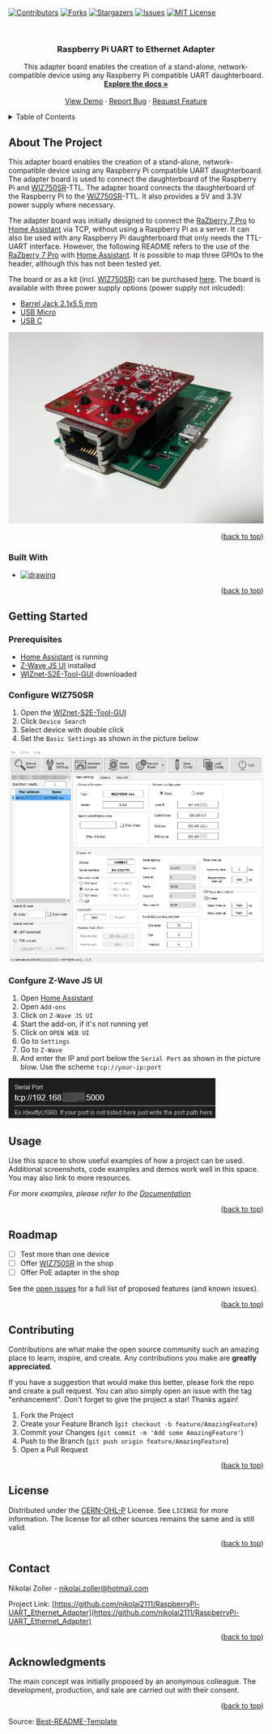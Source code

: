 <!-- Improved compatibility of back to top link: See: https://github.com/othneildrew/Best-README-Template/pull/73 -->
<a name="readme-top"></a>
<!--
*** Thanks for checking out the Best-README-Template. If you have a suggestion
*** that would make this better, please fork the repo and create a pull request
*** or simply open an issue with the tag "enhancement".
*** Don't forget to give the project a star!
*** Thanks again! Now go create something AMAZING! :D
-->



<!-- PROJECT SHIELDS -->
<!--
*** I'm using markdown "reference style" links for readability.
*** Reference links are enclosed in brackets [ ] instead of parentheses ( ).
*** See the bottom of this document for the declaration of the reference variables
*** for contributors-url, forks-url, etc. This is an optional, concise syntax you may use.
*** https://www.markdownguide.org/basic-syntax/#reference-style-links
-->
[![Contributors][contributors-shield]][contributors-url]
[![Forks][forks-shield]][forks-url]
[![Stargazers][stars-shield]][stars-url]
[![Issues][issues-shield]][issues-url]
[![MIT License][license-shield]][license-url]



<!-- PROJECT LOGO -->
<br />
<div align="center">
  <a href="https://github.com/nikolai2111/RaspberryPi-UART_Ethernet_Adapter"></a>

<h3 align="center">Raspberry Pi UART to Ethernet Adapter</h3>

  <p align="center">
    This adapter board enables the creation of a stand-alone, network-compatible device using any Raspberry Pi compatible UART daughterboard.
    <br />
    <a href="https://github.com/nikolai2111/RaspberryPi-UART_Ethernet_Adapter"><strong>Explore the docs »</strong></a>
    <br />
    <br />
    <a href="https://github.com/nikolai2111/RaspberryPi-UART_Ethernet_Adapter">View Demo</a>
    ·
    <a href="https://github.com/nikolai2111/RaspberryPi-UART_Ethernet_Adapter/issues/new?labels=bug&template=bug-report---.md">Report Bug</a>
    ·
    <a href="https://github.com/nikolai2111/RaspberryPi-UART_Ethernet_Adapter/issues/new?labels=enhancement&template=feature-request---.md">Request Feature</a>
  </p>
</div>



<!-- TABLE OF CONTENTS -->
<details>
  <summary>Table of Contents</summary>
  <ol>
    <li>
      <a href="#about-the-project">About The Project</a>
      <ul>
        <li><a href="#built-with">Built With</a></li>
      </ul>
    </li>
    <li>
      <a href="#getting-started">Getting Started</a>
      <ul>
        <li><a href="#prerequisites">Prerequisites</a></li>
        <li><a href="#Configure WIZ750SR">Configure WIZ750SR</a></li>
        <li><a href="#Confgure Z-Wave JS UI">Confgure Z-Wave JS UI</a></li>
      </ul>
    </li>
    <li><a href="#usage">Usage</a></li>
    <li><a href="#roadmap">Roadmap</a></li>
    <li><a href="#contributing">Contributing</a></li>
    <li><a href="#license">License</a></li>
    <li><a href="#contact">Contact</a></li>
    <li><a href="#acknowledgments">Acknowledgments</a></li>
  </ol>
</details>



<!-- ABOUT THE PROJECT -->
## About The Project

This adapter board enables the creation of a stand-alone, network-compatible device using any Raspberry Pi compatible UART daughterboard. The adapter board is used to connect the daughterboard of the Raspberry Pi and [WIZ750SR](https://docs.wiznet.io/Product/S2E-Module/WIZ750SR)-TTL. The adapter board connects the daughterboard of the Raspberry Pi to the [WIZ750SR](https://docs.wiznet.io/Product/S2E-Module/WIZ750SR)-TTL. It also provides a 5V and 3.3V power supply where necessary.

The adapter board was initially designed to connect the [RaZberry 7 Pro](https://z-wave.me/products/razberry/#slide-1) to [Home Assistant](https://www.home-assistant.io/) via TCP, without using a Raspberry Pi as a server. It can also be used with any Raspberry Pi daughterboard that only needs the TTL-UART interface. However, the following README refers to the use of the [RaZberry 7 Pro](https://z-wave.me/products/razberry/#slide-1) with [Home Assistant](https://www.home-assistant.io/). It is possible to map three GPIOs to the header, although this has not been tested yet.

The board or as a kit (incl. [WIZ750SR](https://docs.wiznet.io/Product/S2E-Module/WIZ750SR)) can be purchased [here](https://www.tindie.com/products/nikolai2111/raspberry-pi-uart-to-ethernet-adapter/). The board is available with three power supply options (power supply not inlcuded):
* [Barrel Jack 2.1x5.5 mm](https://www.digikey.com/en/products/detail/cui-devices/PJ-037A/1644545)
* [USB Micro](https://www.digikey.de/de/products/detail/amphenol-cs-fci/10118194-0001LF/2785389)
* [USB C](https://www.digikey.ch/de/products/detail/gct/USB4125-GF-A/13547388)

![Front](doc/images/Front.jpg)

<p align="right">(<a href="#readme-top">back to top</a>)</p>



### Built With

* [<img src="https://upload.wikimedia.org/wikipedia/commons/5/59/KiCad-Logo.svg" alt="drawing" width="50"/>][Kicad-url]

<p align="right">(<a href="#readme-top">back to top</a>)</p>



<!-- GETTING STARTED -->
## Getting Started

### Prerequisites
* [Home Assistant](https://www.home-assistant.io/) is running
* [Z-Wave JS UI](https://www.home-assistant.io/integrations/zwave_js/) installed
* [WIZnet-S2E-Tool-GUI](https://github.com/Wiznet/WIZnet-S2E-Tool-GUI) downloaded

### Configure WIZ750SR
1. Open the [WIZnet-S2E-Tool-GUI](https://github.com/Wiznet/WIZnet-S2E-Tool-GUI)
2. Click `Device Search`
3. Select device with double click
4. Set the `Basic Settings` as shown in the picture below
   
![Basic Settings](doc/images/WIZnet-S2E-Tool-GUI.png)

### Confgure Z-Wave JS UI
1. Open [Home Assistant](homeassistant.local)
2. Open `Add-ons`
3. Click on `Z-Wave JS UI`
4. Start the add-on, if it's not running yet
5. Click on `OPEN WEB UI`
6. Go to `Settings`
7. Go to `Z-Wave`
8. And enter the IP and port below the `Serial Port` as shown in the picture blow. Use the scheme `tcp://your-ip:port`

![Serial Port](doc/images/Serial-Port.png)



<!-- USAGE EXAMPLES -->
## Usage

Use this space to show useful examples of how a project can be used. Additional screenshots, code examples and demos work well in this space. You may also link to more resources.

_For more examples, please refer to the [Documentation](https://example.com)_

<p align="right">(<a href="#readme-top">back to top</a>)</p>



<!-- ROADMAP -->
## Roadmap

* [ ] Test more than one device
* [ ] Offer [WIZ750SR](https://docs.wiznet.io/Product/S2E-Module/WIZ750SR) in the shop
* [ ] Offer PoE adapter in the shop

See the [open issues](https://github.com/nikolai2111/RaspberryPi-UART_Ethernet_Adapter/issues) for a full list of proposed features (and known issues).

<p align="right">(<a href="#readme-top">back to top</a>)</p>



<!-- CONTRIBUTING -->
## Contributing

Contributions are what make the open source community such an amazing place to learn, inspire, and create. Any contributions you make are **greatly appreciated**.

If you have a suggestion that would make this better, please fork the repo and create a pull request. You can also simply open an issue with the tag "enhancement".
Don't forget to give the project a star! Thanks again!

1. Fork the Project
2. Create your Feature Branch (`git checkout -b feature/AmazingFeature`)
3. Commit your Changes (`git commit -m 'Add some AmazingFeature'`)
4. Push to the Branch (`git push origin feature/AmazingFeature`)
5. Open a Pull Request

<p align="right">(<a href="#readme-top">back to top</a>)</p>



<!-- LICENSE -->
## License

Distributed under the [CERN-OHL-P](LICENSE) License. See `LICENSE` for more information. The license for all other sources remains the same and is still valid.

<p align="right">(<a href="#readme-top">back to top</a>)</p>



<!-- CONTACT -->
## Contact

Nikolai Zoller - [nikolai.zoller@hotmail.com](mailto:nikolai.zoller@hotmail.com)

Project Link: [https://github.com/nikolai2111/RaspberryPi-UART_Ethernet_Adapter](https://github.com/nikolai2111/RaspberryPi-UART_Ethernet_Adapter)

<p align="right">(<a href="#readme-top">back to top</a>)</p>



<!-- ACKNOWLEDGMENTS -->
## Acknowledgments

The main concept was initially proposed by an anonymous colleague. The development, production, and sale are carried out with their consent.

<p align="right">(<a href="#readme-top">back to top</a>)</p>

Source: [Best-README-Template](https://github.com/othneildrew/Best-README-Template)

<!-- MARKDOWN LINKS & IMAGES -->
<!-- https://www.markdownguide.org/basic-syntax/#reference-style-links -->
[contributors-shield]: https://img.shields.io/github/contributors/nikolai2111/RaspberryPi-UART_Ethernet_Adapter.svg?style=for-the-badge
[contributors-url]: https://github.com/nikolai2111/RaspberryPi-UART_Ethernet_Adapter/graphs/contributors
[forks-shield]: https://img.shields.io/github/forks/nikolai2111/RaspberryPi-UART_Ethernet_Adapter.svg?style=for-the-badge
[forks-url]: https://github.com/nikolai2111/RaspberryPi-UART_Ethernet_Adapter/network/members
[stars-shield]: https://img.shields.io/github/stars/nikolai2111/RaspberryPi-UART_Ethernet_Adapter.svg?style=for-the-badge
[stars-url]: https://github.com/nikolai2111/RaspberryPi-UART_Ethernet_Adapter/stargazers
[issues-shield]: https://img.shields.io/github/issues/nikolai2111/RaspberryPi-UART_Ethernet_Adapter.svg?style=for-the-badge
[issues-url]: https://github.com/nikolai2111/RaspberryPi-UART_Ethernet_Adapter/issues
[license-shield]: https://img.shields.io/github/license/nikolai2111/RaspberryPi-UART_Ethernet_Adapter.svg?style=for-the-badge
[license-url]: https://github.com/nikolai2111/RaspberryPi-UART_Ethernet_Adapter/blob/master/LICENSE.txt
[Kicad-logo]: https://upload.wikimedia.org/wikipedia/commons/5/59/KiCad-Logo.svg
[Kicad-url]: https://www.kicad.org/
